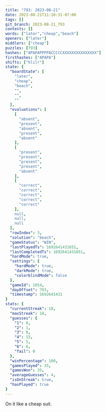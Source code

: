 ```yaml
---
title: "793: 2023-08-21"
date: 2023-08-21T11:10:31-07:00
tags: []
git_branch: 2023-08-21_793
contests: []
words: ["later","cheap","beach"]
openers: ["later"]
middlers: ["cheap"]
puzzles: [793]
hashes: ["APAPAPPPPACCCCCXXXXXXXXXXXXXXX"]
firsthashes: ["APAPA"]
shifts: ["hlilr"]
state: {
  "boardState": [
    "later",
    "cheap",
    "beach",
    "",
    "",
    ""
  ],
  "evaluations": [
    [
      "absent",
      "present",
      "absent",
      "present",
      "absent"
    ],
    [
      "present",
      "present",
      "present",
      "present",
      "absent"
    ],
    [
      "correct",
      "correct",
      "correct",
      "correct",
      "correct"
    ],
    null,
    null,
    null
  ],
  "rowIndex": 3,
  "solution": "beach",
  "gameStatus": "WIN",
  "lastPlayedTs": 1692641431651,
  "lastCompletedTs": 1692641431651,
  "hardMode": true,
  "settings": {
    "hardMode": true,
    "darkMode": true,
    "colorblindMode": false
  },
  "gameId": 1054,
  "dayOffset": 793,
  "timestamp": 1692641431
}
stats: {
  "currentStreak": 18,
  "maxStreak": 18,
  "guesses": {
    "1": 0,
    "2": 1,
    "3": 8,
    "4": 15,
    "5": 5,
    "6": 6,
    "fail": 0
  },
  "winPercentage": 100,
  "gamesPlayed": 35,
  "gamesWon": 35,
  "averageGuesses": 4,
  "isOnStreak": true,
  "hasPlayed": true
}
---
```

<!-- more -->
On it like a cheap suit. 
